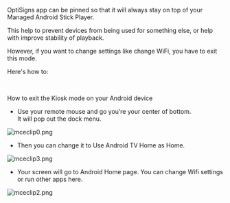 <p>OptiSigns app can be pinned so that it will always stay on top of your Managed Android Stick Player.</p>
<p>This help to prevent devices from being used for something else, or help with improve stability of playback.</p>
<p>However, if you want to change settings like change WiFi, you have to exit this mode.</p>
<p>Here's how to:</p>
<p> </p>
<p>How to exit the Kiosk mode on your Android device</p>
<ul>
<li>Use your remote mouse and go you’re your center of bottom.<br>It will pop out the dock menu.</li>
</ul>
<p><img src="https://support.optisigns.com/hc/article_attachments/4404842562451" alt="mceclip0.png"></p>
<ul>
<li>Then you can change it to Use Android TV Home as Home.</li>
</ul>
<p><img src="https://support.optisigns.com/hc/article_attachments/4404827687315" alt="mceclip3.png"></p>
<ul>
<li>Your screen will go to Android Home page. You can change Wifi settings or run other apps here.</li>
</ul>
<p><img src="https://support.optisigns.com/hc/article_attachments/4404827592979" alt="mceclip2.png"></p>
